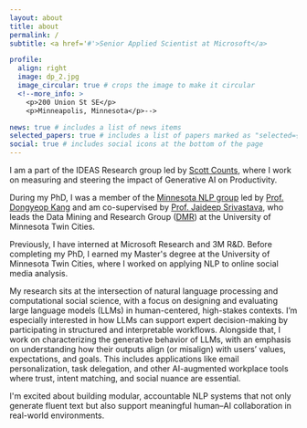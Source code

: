 ```yaml
---
layout: about
title: about
permalink: /
subtitle: <a href='#'>Senior Applied Scientist at Microsoft</a>

profile:
  align: right
  image: dp_2.jpg
  image_circular: true # crops the image to make it circular
  <!--more_info: >
    <p>200 Union St SE</p>
    <p>Minneapolis, Minnesota</p>-->

news: true # includes a list of news items
selected_papers: true # includes a list of papers marked as "selected={true}"
social: true # includes social icons at the bottom of the page
---
```

I am a part of the IDEAS Research group led by [Scott Counts](https://www.microsoft.com/en-us/research/people/counts/), where I work on measuring and steering the impact of Generative AI on Productivity. 

During my PhD, I was a member of the [Minnesota NLP group](https://minnesotanlp.github.io/) led by [Prof. Dongyeop Kang](https://dykang.github.io/) and am co-supervised by [Prof. Jaideep Srivastava](https://scholar.google.com/citations?user=Y4J5SOwAAAAJ&hl=en), who leads the Data Mining and Research Group ([DMR](https://cse.umn.edu/cs/data-science-and-machine-learning)) at the University of Minnesota Twin Cities. 

Previously, I have interned at Microsoft Research and 3M R&D. Before completing my PhD, I earned my Master's degree at the University of Minnesota Twin Cities, where I worked on applying NLP to online social media analysis.

My research sits at the intersection of natural language processing and computational social science, with a focus on designing and evaluating large language models (LLMs) in human-centered, high-stakes contexts. I’m especially interested in how LLMs can support expert decision-making by participating in structured and interpretable workflows. Alongside that, I work on characterizing the generative behavior of LLMs, with an emphasis on understanding how their outputs align (or misalign) with users’ values, expectations, and goals. This includes applications like email personalization, task delegation, and other AI-augmented workplace tools where trust, intent matching, and social nuance are essential.

I'm excited about building modular, accountable NLP systems that not only generate fluent text but also support meaningful human–AI collaboration in real-world environments.

<!-- I've also had the good fortune of collaborating with experts outside Computer Science, like Professors [Jisu Huh](https://cla.umn.edu/about/directory/profile/jhuh), [Daniel Schwarcz](https://law.umn.edu/profiles/daniel-schwarcz), and [Brett McDonnell](https://law.umn.edu/profiles/brett-mcdonnell). -->





